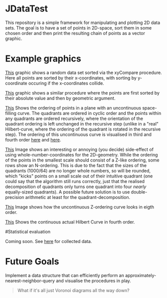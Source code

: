 # JDataTest

This repository is a simple framework for manipulating and plotting 2D data sets.
The goal is to have a set of points in 2D-space, sort them in some chosen order
and then print the resulting chain of points as a vector graphic.

# Example graphics

[This](https://raw.githubusercontent.com/hairbeRt/JDataTest/master/pictures/xy.svg?sanitize=true) graphic shows a random data set sorted via the xyCompare procedure. Here all points are sorted by their x-coordinates, with sorting by y-coordinate occuring if the x-coordinates collide.

[This](https://raw.githubusercontent.com/hairbeRt/JDataTest/master/pictures/abs.svg?sanitize=true) graphic shows a similar procedure where the points are first sorted by their absolute value and then by geometric argument.

[This](https://raw.githubusercontent.com/hairbeRt/JDataTest/master/pictures/hilbert.svg?sanitize=true) Shows the ordering of points in a plane with an uncontinuous space-filling curve. The quadrants are ordered in cyclic order and the points within any quadrants are ordered recursively, where the orientation of the quadrant ordering is left unchanged in the recursive step (unlike in a "real" Hilbert-curve, where the ordering of the quadrant is rotated in the recursive step). The ordering of this uncontinuous curve is visualised in third and fourth order [here](https://raw.githubusercontent.com/hairbeRt/JDataTest/master/pictures/uncontinuous_third_order.svg?sanitize=true) and [here](https://raw.githubusercontent.com/hairbeRt/JDataTest/master/pictures/uncontinuous_fourth_order.svg?sanitize=true).

[This](https://raw.githubusercontent.com/hairbeRt/JDataTest/master/pictures/64_uncontinuous.svg?sanitize=true) Image shows an interesting or annoying (you decide) side-effect of using whole-number-coordinates for the 2D-geometry. While the ordering of the points in the smallest scale should consist of a Z-like ordering, some rows show an N-ordering. This is due to the fact that the sizes of the quadrants (1000/64) are no longer whole numbers, so will be rounded, which "kicks" points on a small scale out of their intuitive quadrant (one could say that the algorithm still runs correctly, just that the realised decomposition of quadrants only turns one quadrant into four _nearly_ equally-sized quadrants). A possible future solution is to use double-precision arithmetic at least for the quadrant-decomposition.

[This](https://raw.githubusercontent.com/hairbeRt/JDataTest/master/pictures/uncontinuousHilbert.svg?sanitize=true) Image shows how the uncontinuous Z-ordering curve looks in eigth order.

[This](https://raw.githubusercontent.com/hairbeRt/JDataTest/master/pictures/uncontinuousHilbert.svg?sanitize=true) Shows the continuous actual Hilbert Curve in fourth order.

#Statistical evaluation

Coming soon. See [here](https://raw.githubusercontent.com/hairbeRt/JDataTest/master/statistical_data/) for collected data.

# Future Goals

Implement a data structure that can efficiently perform an approximately-nearest-neighbor-query and visualise the procedures in play.

> What if it's all just Voronoi diagrams all the way down?
